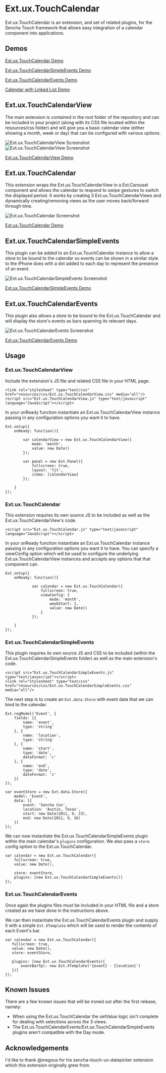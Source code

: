 # Ext.ux.TouchCalendar

Ext.ux.TouchCalendar is an extension, and set of related plugins, for the Sencha Touch framework that allows easy integration of a calendar component into 
applications.

## Demos

[Ext.ux.TouchCalendar Demo](http://www.swarmonline.com/wp-content/uploads/Ext.ux.TouchCalendar/examples/Ext.ux.TouchCalendar.html)

[Ext.ux.TouchCalendarSimpleEvents Demo](http://www.swarmonline.com/wp-content/uploads/Ext.ux.TouchCalendar/examples/Ext.ux.TouchCalendarSimpleEvents.html)

[Ext.ux.TouchCalendarEvents Demo](http://www.swarmonline.com/wp-content/uploads/Ext.ux.TouchCalendar/examples/Ext.ux.TouchCalendarEvents.html)

[Calendar with Linked List Demo](http://www.swarmonline.com/wp-content/uploads/Ext.ux.TouchCalendar/examples/simple-events-list.html)

## Ext.ux.TouchCalendarView

The main extension is contained in the root folder of the repository and can be included in your project (along with its CSS file located within 
the resources/css folder) and will give you a basic calendar view (either showing a month, week or day) that can be configured with various options.

![Ext.ux.TouchCalendarView Screenshot](http://www.swarmonline.com/wp-content/uploads/Ext.ux.TouchCalendar/Ext.ux.TouchCalendarView-ss.png)
![Ext.ux.TouchCalendarView Screenshot](http://www.swarmonline.com/wp-content/uploads/Ext.ux.TouchCalendar/Ext.ux.TouchCalendarView-Day-ss.png)

[Ext.ux.TouchCalendarView Demo](http://www.swarmonline.com/wp-content/uploads/Ext.ux.TouchCalendar/examples/Ext.ux.TouchCalendar.html)

## Ext.ux.TouchCalendar

This extension wraps the Ext.ux.TouchCalendarView in a Ext.Carousel component and allows the calendar to respond to swipe
gestures to switch the displayed period. It works by creating 3 Ext.ux.TouchCalendarViews and dynamically creating/removing
views as the user moves back/forward through time. 

![Ext.ux.TouchCalendar Screenshot](http://www.swarmonline.com/wp-content/uploads/Ext.ux.TouchCalendar/screenshots/Ext.ux.TouchCalendar-ss.png)

[Ext.ux.TouchCalendar Demo](http://www.swarmonline.com/wp-content/uploads/Ext.ux.TouchCalendar/examples/Ext.ux.TouchCalendar.html)


## Ext.ux.TouchCalendarSimpleEvents

This plugin can be added to an Ext.ux.TouchCalendar instance to allow a store to be bound to the calendar so events can be shown in a similar style to the iPhone
does with a dot added to each day to represent the presence of an event.

![Ext.ux.TouchCalendarSimpleEvents Screenshot](http://www.swarmonline.com/wp-content/uploads/Ext.ux.TouchCalendar/Ext.ux.TouchCalendarSimpleEvents-ss.png)

[Ext.ux.TouchCalendarSimpleEvents Demo](http://www.swarmonline.com/wp-content/uploads/Ext.ux.TouchCalendar/examples/Ext.ux.TouchCalendarSimpleEvents.html)

## Ext.ux.TouchCalendarEvents

This plugin also allows a store to be bound to the Ext.ux.TouchCalendar and will display the store's events as bars spanning its relevant days. 

![Ext.ux.TouchCalendarEvents Screenshot](http://www.swarmonline.com/wp-content/uploads/Ext.ux.TouchCalendar/Ext.ux.TouchCalendarEvents-ss.png)

[Ext.ux.TouchCalendarEvents Demo](http://www.swarmonline.com/wp-content/uploads/Ext.ux.TouchCalendar/examples/Ext.ux.TouchCalendarEvents.html)

## Usage

### Ext.ux.TouchCalendarView

Include the extension's JS file and related CSS file in your HTML page.

    <link rel="stylesheet" type="text/css" href="resources/css/Ext.ux.TouchCalendarView.css" media="all"/>
    <script src="Ext.ux.TouchCalendarView.js" type="text/javascript" language="JavaScript"></script>
    
In your onReady function instantiate an Ext.ux.TouchCalendarView instance passing in any configuration options you want it to 
have.

    Ext.setup({
        onReady: function(){
  	                    
            var calendarView = new Ext.ux.TouchCalendarView({
                mode: 'month',
                value: new Date()
            });
            
            var panel = new Ext.Panel({
                fullscreen: true,
                layout: 'fit',
                items: [calendarView]
        	});
		
        }
    });

### Ext.ux.TouchCalendar

This extension requires its own source JS to be included as well as the Ext.ux.TouchCalendarView's code.

    <script src="Ext.ux.TouchCalendar.js" type="text/javascript" language="JavaScript"></script>
    
In your onReady function instantiate an Ext.ux.TouchCalendar instance passing in any configuration options you want it to 
have. You can specify a viewConfig option which will be used to configure the underlying Ext.ux.TouchCalendarView instances
and accepts any options that that component can.

    Ext.setup({
        onReady: function(){
  	                    
				var calendar = new Ext.ux.TouchCalendar({
					fullscreen: true,
					viewConfig: {
						mode: 'month',
						weekStart: 1,
						value: new Date()
					}
                });
		
        }
    });
    
### Ext.ux.TouchCalendarSimpleEvents

This plugin requires its own source JS and CSS to be included (within the Ext.ux.TouchCalendarSimpleEvents folder) as well 
as the main extension's code.

    <script src="Ext.ux.TouchCalendarSimpleEvents.js" type="text/javascript"></script>
    <link rel="stylesheet" type="text/css" href="resources/css/Ext.ux.TouchCalendarSimpleEvents.css" media="all"/>
    
The next step is to create an ``Ext.data.Store`` with event data that we can bind to the calendar.

    Ext.regModel('Event', {
        fields: [{
            name: 'event',
            type: 'string'
        }, {
            name: 'location',
            type: 'string'
        }, {
            name: 'start',
            type: 'date',
            dateFormat: 'c'
        }, {
            name: 'end',
            type: 'date',
            dateFormat: 'c'
        }]
    });

    var eventStore = new Ext.data.Store({
        model: 'Event',
        data: [{
            event: 'Sencha Con',
            location: 'Austin, Texas',
            start: new Date(2011, 9, 23),
            end: new Date(2011, 9, 26)
        }]
    });
    
We can now instantiate the Ext.ux.TouchCalendarSimpleEvents plugin within the main calendar's ``plugins`` configuration. We
also pass a ``store`` config option to the Ext.ux.TouchCalendar.

    var calendar = new Ext.ux.TouchCalendar({
        fullscreen: true,
        value: new Date(),
        
        store: eventStore,        
        plugins: [new Ext.ux.TouchCalendarSimpleEvents()]
    });

### Ext.ux.TouchCalendarEvents

Once again the plugins files must be included in your HTML file and a store created as we have done in the instructions 
above.

We can then instantiate the Ext.ux.TouchCalendarEvents plugin and supply it with a simple ``Ext.XTemplate`` which will be 
used to render the contents of each Event's bar.

    var calendar = new Ext.ux.TouchCalendar({
       fullscreen: true,
       value: new Date(),
       store: eventStore,
	
       plugins: [new Ext.ux.TouchCalendarEvents({
           eventBarTpl: new Ext.XTemplate('{event} - {location}')
       })]
    });

## Known Issues

There are a few known issues that will be ironed out after the first release, namely:

* When using the Ext.ux.TouchCalendar the setValue logic isn't complete for dealing with selections across the 3 views.
* The Ext.ux.TouchCalendarEvents/Ext.ux.TouchCalendarSimpleEvents plugins aren't compatible with the Day mode.

## Acknowledgements

I'd like to thank @megous for his sencha-touch-ux-datepicker extension which this extension originally grew from.

